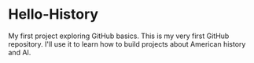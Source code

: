 # Hello-History
My first project exploring GitHub basics.
This is my very first GitHub repository. I'll use it to learn how to build projects about American history and AI.
